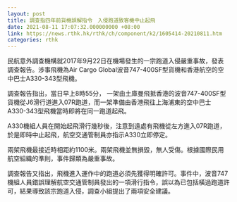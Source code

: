 ```yaml
---
layout: post
title: 調查指四年前貨機誤解指令　入侵跑道致客機中止起飛
date: 2021-08-11 17:07:32.000000000 +08:00
link: https://news.rthk.hk/rthk/ch/component/k2/1605414-20210811.htm
categories: rthk
---
```


民航意外調查機構就2017年9月22日在機場發生的一宗跑道入侵嚴重事故，發表調查報告。涉事飛機為Air Cargo Global波音747-400SF型貨機和香港航空的空中巴士A330-343型飛機。

調查報告指出，當日早上8時55分， 一架由土庫曼飛抵香港的波音747-400SF型貨機從J6滑行道進入07R跑道，而一架準備由香港飛往上海浦東的空中巴士A330-343型飛機當時即將在同一跑道起飛。

A330機組人員在開始起飛滑行幾秒後，注意到遠處有飛機從左方進入07R跑道，於是即時中止起飛，航空交通管制員亦指示A330立即停定。

兩架飛機最接近時相距約1100米。兩架飛機並無損毀，無人受傷。根據國際民用航空組織的準則，事件歸類為嚴重事故。
 
調查報告又指出，飛機進入運作中的跑道必須先獲得明確許可。事件中，波音747機組人員錯誤理解航空交通管制員發出的一項滑行指令，誤以為已包括橫過跑道許可，結果導致該宗跑道入侵，調查小組提出了兩項安全建議。
